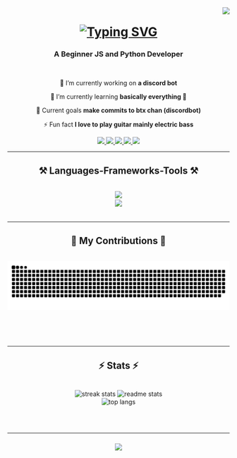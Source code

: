 <img align="right" src="https://visitor-badge.laobi.icu/badge?page_id=Thesuspie.Thesuspie" />

<h1 align="center">
    <a href="https://git.io/typing-svg">
    <img src="https://readme-typing-svg.demolab.com?font=Fira+Code&weight=500&size=35&duration=4200&pause=800&color=2F40F7&center=true&vCenter=true&width=435&lines=Hi+There!;I'am+TheOnlySusPie" alt="Typing SVG" /></a>
</h1>

<h3 align="center">A Beginner JS and Python Developer</h3>

<br/>

<div align="center">
 
 🔭 I’m currently working on **a discord bot**
 
 🌱 I’m currently learning **basically everything 🤣**

 🥅 Current goals **make commits to btx chan (discordbot)**

 ⚡ Fun fact **I love to play guitar mainly electric bass**
 
 </div>
 
<div align="center"> 
  <a href="mailto:theonlysuspie@gmail.com">
    <img src="https://img.shields.io/badge/Gmail-333333?style=for-the-badge&logo=gmail&logoColor=red" />
  </a>
  <a href="https://www.codewars.com/users/TheSusPie" target="_blank">
    <img src="https://img.shields.io/badge/Codewars-B1361E?style=for-the-badge&logo=Codewars&logoColor=white" target="_blank" />
  </a>
  <a href="https://github.com/Thesuspie" target="_blank">
     <img src="https://img.shields.io/badge/GitHub-100000?style=for-the-badge&logo=github&logoColor=white" target="_blank" /> <!-- sqlite, safari, google-chrome are other good icon options -->
  </a>
  <a href="https://myanimelist.net/profile/Piemonthepie" target="_blank">
     <img src="https://img.shields.io/badge/Myanimelist-2E51A2?style=for-the-badge&logo=myanimelist&logoColor=white" target="_blank" /> <!-- sqlite, safari, google-chrome are other good icon options -->
  </a>
  <a href="https://twitter.com/TheOnlySusPie" target="_blank">
  <img src="https://img.shields.io/badge/Twitter-1DA1F2?style=for-the-badge&logo=twitter&logoColor=white", target=_blank>
  </a>
</div>

 <hr/>
 
<h2 align="center">⚒️ Languages-Frameworks-Tools ⚒️</h2>
<br/>
<div align="center">
    <img src="https://skillicons.dev/icons?i=r,mysql,vscode,git,wordpress" /><br>
    <img src="https://skillicons.dev/icons?i=nodejs,github,python,javascript,HTML,CSS,,cs" />
</div>

<br/>
<hr/>

<div align="center">
  <h2>🐍 My Contributions 🐍</h2>
  <br>
  <img alt="snake eating my contributions" src="https://raw.githubusercontent.com/Thesuspie/Thesuspie/output/github-contribution-grid-snake.svg" />
  
  <br/><br/><br/>
</div>

<hr/>

<h2 align="center">⚡ Stats ⚡</h2>
<br>
<div align=center>
  <img width=390 src="https://streak-stats.demolab.com/?user=Thesuspie&count_private=true&theme=react&border_radius=10" alt="streak stats"/>
  <img width=390 src="https://github-readme-stats-salesp07.vercel.app/api?username=Thesuspie&count_private=true&show_icons=true&theme=react&rank_icon=github&border_radius=10" alt="readme stats" />
  <br/>
  <img width=325 align="center" src="https://github-readme-stats-salesp07.vercel.app/api/top-langs/?username=Thesuspie&hide=HTML&langs_count=8&layout=compact&theme=react&border_radius=10&size_weight=0.5&count_weight=0.5&exclude_repo=github-readme-stats" alt="top langs" />
</div>

<br/><br/>
<hr/>

<h3 align="center">
    <img src="https://readme-typing-svg.herokuapp.com/?font=Righteous&size=25&center=true&vCenter=true&width=500&height=70&duration=4000&lines=Thanks+for+visiting!+✌️;">
</h3>

<br/>

